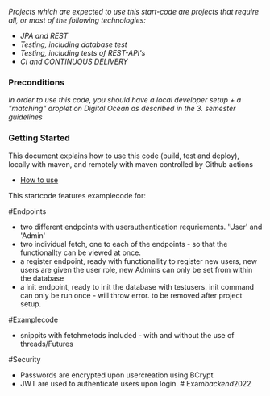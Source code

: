 
*Projects which are expected to use this start-code are projects that require all, or most of the following technologies:*
 - *JPA and REST*
- *Testing, including database test*
- *Testing, including tests of REST-API's*
- *CI and CONTINUOUS DELIVERY*

### Preconditions
*In order to use this code, you should have a local developer setup + a "matching" droplet on Digital Ocean as described in the 3. semester guidelines* 

### Getting Started

This document explains how to use this code (build, test and deploy), locally with maven, and remotely with maven controlled by Github actions
 - [How to use](https://docs.google.com/document/d/1rymrRWF3VVR7ujo3k3sSGD_27q73meGeiMYtmUtYt6c/edit?usp=sharing)

This startcode features examplecode for:

  #Endpoints
   - two different endpoints with userauthentication requriements. 'User' and 'Admin'
   - two individual fetch, one to each of the endpoints - so that the functionallty can be viewed at once.
   - a register endpoint, ready with functionallity to register new users, new users are given the user role, new Admins can only be set from within the database
   - a init endpoint, ready to init the database with testusers. init command can only be run once - will throw error. to be removed after project setup.
  
  
  #Examplecode
   - snippits with fetchmetods included - with and without the use of threads/Futures

  #Security
   - Passwords are encrypted upon usercreation using BCrypt
   - JWT are used to authenticate users upon login.
#   E x a m _ b a c k e n d _ 2 0 2 2  
 